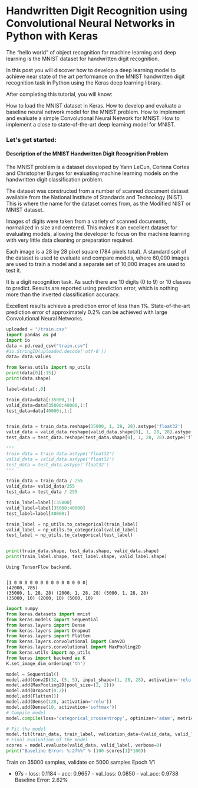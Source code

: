 
# Handwritten Digit Recognition using Convolutional Neural Networks in Python with Keras

The “hello world” of object recognition for machine learning and deep learning is the MNIST dataset for handwritten digit recognition.

In this post you will discover how to develop a deep learning model to achieve near state of the art performance on the MNIST handwritten digit recognition task in Python using the Keras deep learning library.

After completing this tutorial, you will know:

How to load the MNIST dataset in Keras.
How to develop and evaluate a baseline neural network model for the MNIST problem.
How to implement and evaluate a simple Convolutional Neural Network for MNIST.
How to implement a close to state-of-the-art deep learning model for MNIST.


### Let's get started:

#### Description of the MNIST Handwritten Digit Recognition Problem

The MNIST problem is a dataset developed by Yann LeCun, Corinna Cortes and Christopher Burges for evaluating machine learning models on the handwritten digit classification problem.

The dataset was constructed from a number of scanned document dataset available from the National Institute of Standards and Technology (NIST). This is where the name for the dataset comes from, as the Modified NIST or MNIST dataset.

Images of digits were taken from a variety of scanned documents, normalized in size and centered. This makes it an excellent dataset for evaluating models, allowing the developer to focus on the machine learning with very little data cleaning or preparation required.

Each image is a 28 by 28 pixel square (784 pixels total). A standard spit of the dataset is used to evaluate and compare models, where 60,000 images are used to train a model and a separate set of 10,000 images are used to test it.

It is a digit recognition task. As such there are 10 digits (0 to 9) or 10 classes to predict. Results are reported using prediction error, which is nothing more than the inverted classification accuracy.

Excellent results achieve a prediction error of less than 1%. State-of-the-art prediction error of approximately 0.2% can be achieved with large Convolutional Neural Networks.



```python
uploaded = "/train.csv"
import pandas as pd
import io
data = pd.read_csv("train.csv")
#io.StringIO(uploaded.decode('utf-8'))
data= data.values
```


```python
from keras.utils import np_utils
print(data[0][:15])
print(data.shape)

label=data[:,0]

train_data=data[:35000,1:]
valid_data=data[35000:40000,1:]
test_data=data[40000:,1:]


train_data = train_data.reshape(35000, 1, 28, 28).astype('float32')
valid_data = valid_data.reshape(valid_data.shape[0], 1, 28, 28).astype('float32')
test_data = test_data.reshape(test_data.shape[0], 1, 28, 28).astype('float32')

"""
train_data = train_data.astype('float32')
valid_data = valid_data.astype('float32')
test_data = test_data.astype('float32')
"""

train_data = train_data / 255
valid_data= valid_data/255
test_data = test_data / 255

train_label=label[:35000]
valid_label=label[35000:40000]
test_label=label[40000:]

train_label = np_utils.to_categorical(train_label)
valid_label = np_utils.to_categorical(valid_label)
test_label = np_utils.to_categorical(test_label)


print(train_data.shape, test_data.shape, valid_data.shape)
print(train_label.shape, test_label.shape, valid_label.shape)
```

    Using TensorFlow backend.


    [1 0 0 0 0 0 0 0 0 0 0 0 0 0 0]
    (42000, 785)
    (35000, 1, 28, 28) (2000, 1, 28, 28) (5000, 1, 28, 28)
    (35000, 10) (2000, 10) (5000, 10)



```python
import numpy
from keras.datasets import mnist
from keras.models import Sequential
from keras.layers import Dense
from keras.layers import Dropout
from keras.layers import Flatten
from keras.layers.convolutional import Conv2D
from keras.layers.convolutional import MaxPooling2D
from keras.utils import np_utils
from keras import backend as K
K.set_image_dim_ordering('th')
```


```python
model = Sequential()
model.add(Conv2D(32, (5, 5), input_shape=(1, 28, 28), activation='relu'))
model.add(MaxPooling2D(pool_size=(2, 2)))
model.add(Dropout(0.2))
model.add(Flatten())
model.add(Dense(128, activation='relu'))
model.add(Dense(10, activation='softmax'))
# Compile model
model.compile(loss='categorical_crossentropy', optimizer='adam', metrics=['accuracy'])
```


```python
# Fit the model
model.fit(train_data, train_label, validation_data=(valid_data, valid_label), epochs=1, batch_size=200, verbose=2)
# Final evaluation of the model
scores = model.evaluate(valid_data, valid_label, verbose=0)
print("Baseline Error: %.2f%%" % (100-scores[1]*100))
```

Train on 35000 samples, validate on 5000 samples
Epoch 1/1
 - 97s - loss: 0.1184 - acc: 0.9657 - val_loss: 0.0850 - val_acc: 0.9738
Baseline Error: 2.62%
